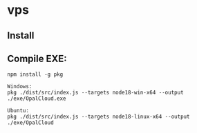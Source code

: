 # vps

## Install


## Compile EXE:
```
npm install -g pkg

Windows:
pkg ./dist/src/index.js --targets node18-win-x64 --output ./exe/OpalCloud.exe

Ubuntu:
pkg ./dist/src/index.js --targets node18-linux-x64 --output ./exe/OpalCloud
```
